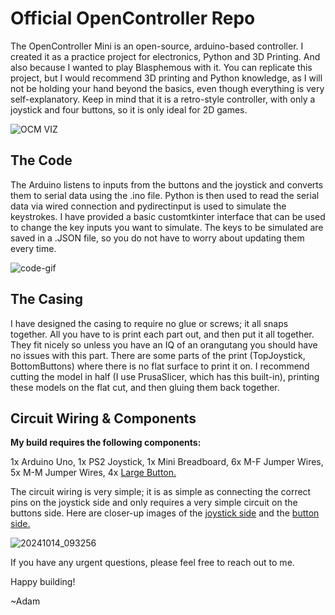 # Official OpenController Repo
The OpenController Mini is an open-source, arduino-based controller. I created it as a practice project for electronics, Python and 3D Printing. And also because I wanted to play Blasphemous with it.
You can replicate this project, but I would recommend 3D printing and Python knowledge, as I will not be holding your hand beyond the basics, even though everything is very self-explanatory. Keep in mind that it is a retro-style controller, with only a joystick and four buttons, so it is only ideal for 2D games.

![OCM VIZ](https://github.com/user-attachments/assets/c6f58a39-a297-48e4-ac0e-a1a6726f4c17)

## The Code
The Arduino listens to inputs from the buttons and the joystick and converts them to serial data using the .ino file. Python is then used to read the serial data via wired connection and pydirectinput is used to simulate the keystrokes. I have provided a basic customtkinter interface that can be used to change the key inputs you want to simulate. The keys to be simulated are saved in a .JSON file, so you do not have to worry about updating them every time.

![code-gif](https://github.com/user-attachments/assets/c3b974bd-2fd5-4795-842a-edce821fcb64)

## The Casing
I have designed the casing to require no glue or screws; it all snaps together. All you have to is print each part out, and then put it all together. They fit nicely so unless you have an IQ of an orangutang you should have no issues with this part. There are some parts of the print (TopJoystick, BottomButtons) where there is no flat surface to print it on. I recommend cutting the model in half (I use PrusaSlicer, which has this built-in), printing these models on the flat cut, and then gluing them back together.

## Circuit Wiring & Components

**My build requires the following components:**

1x Arduino Uno, 1x PS2 Joystick, 1x Mini Breadboard, 6x M-F Jumper Wires, 5x M-M Jumper Wires, 4x [Large Button.](https://dratek.cz/arduino/51540-sada-25-tlacitek-s-klobouckem-pro-arduino.html?gad_source=1&gclid=Cj0KCQjwgrO4BhC2ARIsAKQ7zUml_egRMIRf2p1JnSM8FwFwj0xu_ihA7Mek4BJJZqU5DG4Dg1_uwK4aAiw_EALw_wcB)

The circuit wiring is very simple; it is as simple as connecting the correct pins on the joystick side and only requires a very simple circuit on the buttons side. Here are closer-up images of the [joystick side](https://ibb.co/fYb3rfb) and the [button side.](https://ibb.co/fFZ69Yt)

![20241014_093256](https://github.com/user-attachments/assets/a2cb2cf1-75ce-4f66-b78b-7ce3f68d77d4)

If you have any urgent questions, please feel free to reach out to me.

Happy building!

~Adam
